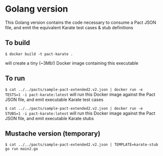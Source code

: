 # Golang version

This Golang version contains the code necessary to consume a Pact JSON file, and emit the equivalent Karate test cases & stub definitions

## To build

`$ docker build -t pact-karate .`

will create a tiny (~3Mb!) Docker image containing this executable

## To run

`$ cat ../../pacts/sample-pact-extended2.v2.json | docker run -e TESTS=1 -i pact-karate:latest` will run this Docker image against the Pact JSON file, and emit executable Karate test cases

`$ cat ../../pacts/sample-pact-extended2.v2.json | docker run -e STUBS=1 -i pact-karate:latest` will run this Docker image against the Pact JSON file, and emit executable Karate stubs

## Mustache version (temporary)

`$ cat ../../pacts/sample-pact-extended2.v2.json | TEMPLATE=karate-stub go run main2.go`

